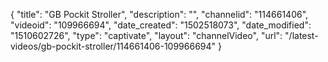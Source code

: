 {
    "title": "GB Pockit Stroller",
    "description": "",
    "channelid": "114661406",
    "videoid": "109966694",
    "date_created": "1502518073",
    "date_modified": "1510602726",
    "type": "captivate",
    "layout": "channelVideo",
    "url": "\/latest-videos\/gb-pockit-stroller\/114661406-109966694"
}
